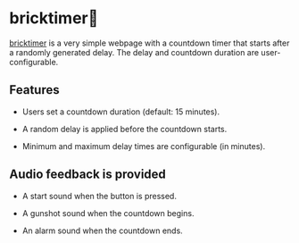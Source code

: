 # bricktimer🧱

[bricktimer](https://matt-op.github.io/bricktimer/) is a very simple webpage with a countdown timer that starts after a randomly generated delay. The delay and countdown duration are user-configurable.

## Features

- Users set a countdown duration (default: 15 minutes).

- A random delay is applied before the countdown starts.

- Minimum and maximum delay times are configurable (in minutes).

## Audio feedback is provided

- A start sound when the button is pressed.

- A gunshot sound when the countdown begins.

- An alarm sound when the countdown ends.
